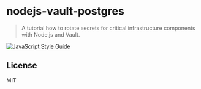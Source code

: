 # nodejs-vault-postgres

> A tutorial how to rotate secrets for critical infrastructure components with Node.js and Vault.

[![JavaScript Style Guide](https://cdn.rawgit.com/standard/standard/master/badge.svg)](https://github.com/standard/standard)

## License

MIT
